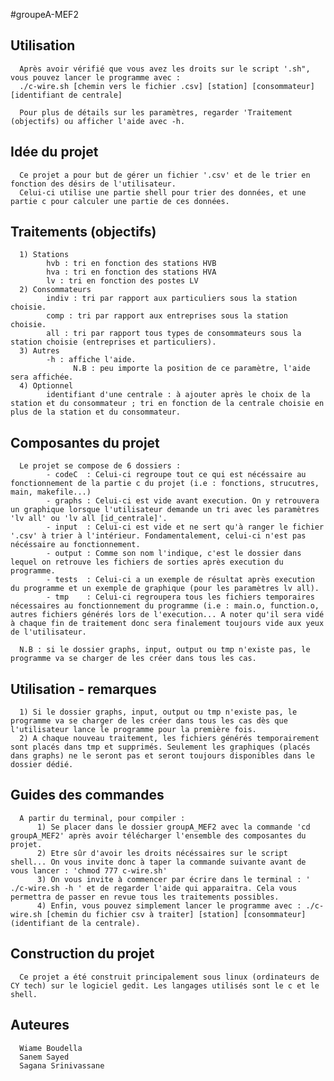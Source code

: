 #groupeA-MEF2

## Utilisation 
      Après avoir vérifié que vous avez les droits sur le script '.sh", vous pouvez lancer le programme avec : 
      ./c-wire.sh [chemin vers le fichier .csv] [station] [consommateur] [identifiant de centrale] 

      Pour plus de détails sur les paramètres, regarder 'Traitement (objectifs) ou afficher l'aide avec -h. 

## Idée du projet
      Ce projet a pour but de gérer un fichier '.csv' et de le trier en fonction des désirs de l'utilisateur. 
      Celui-ci utilise une partie shell pour trier des données, et une partie c pour calculer une partie de ces données. 

## Traitements (objectifs)
      1) Stations 
            hvb : tri en fonction des stations HVB 
            hva : tri en fonction des stations HVA 
            lv : tri en fonction des postes LV 
      2) Consommateurs
            indiv : tri par rapport aux particuliers sous la station choisie. 
            comp : tri par rapport aux entreprises sous la station choisie. 
            all : tri par rapport tous types de consommateurs sous la station choisie (entreprises et particuliers). 
      3) Autres 
            -h : affiche l'aide. 
                  N.B : peu importe la position de ce paramètre, l'aide sera affichée. 
      4) Optionnel
            identifiant d'une centrale : à ajouter après le choix de la station et du consommateur ; tri en fonction de la centrale choisie en plus de la station et du consommateur. 
            

## Composantes du projet
      Le projet se compose de 6 dossiers : 
            - codeC  : Celui-ci regroupe tout ce qui est nécéssaire au fonctionnement de la partie c du projet (i.e : fonctions, strucutres, main, makefile...) 
            - graphs : Celui-ci est vide avant execution. On y retrouvera un graphique lorsque l'utilisateur demande un tri avec les paramètres 'lv all' ou 'lv all [id_centrale]'. 
            - input  : Celui-ci est vide et ne sert qu'à ranger le fichier '.csv' à trier à l'intérieur. Fondamentalement, celui-ci n'est pas nécéssaire au fonctionnement. 
            - output : Comme son nom l'indique, c'est le dossier dans lequel on retrouve les fichiers de sorties après execution du programme. 
            - tests  : Celui-ci a un exemple de résultat après execution du programme et un exemple de graphique (pour les paramètres lv all). 
            - tmp    : Celui-ci regroupera tous les fichiers temporaires nécessaires au fonctionnement du programme (i.e : main.o, function.o, autres fichiers générés lors de l'execution... A noter qu'il sera vidé à chaque fin de traitement donc sera finalement toujours vide aux yeux de l'utilisateur. 

      N.B : si le dossier graphs, input, output ou tmp n'existe pas, le programme va se charger de les créer dans tous les cas. 

## Utilisation - remarques

      1) Si le dossier graphs, input, output ou tmp n'existe pas, le programme va se charger de les créer dans tous les cas dès que l'utilisateur lance le programme pour la première fois. 
      2) A chaque nouveau traitement, les fichiers générés temporairement sont placés dans tmp et supprimés. Seulement les graphiques (placés dans graphs) ne le seront pas et seront toujours disponibles dans le dossier dédié. 


## Guides des commandes 
      A partir du terminal, pour compiler : 
          1) Se placer dans le dossier groupA_MEF2 avec la commande 'cd groupA_MEF2' après avoir télécharger l'ensemble des composantes du projet.
          2) Etre sûr d'avoir les droits nécéssaires sur le script shell... On vous invite donc à taper la commande suivante avant de vous lancer : 'chmod 777 c-wire.sh'
          3) On vous invite à commencer par écrire dans le terminal : ' ./c-wire.sh -h ' et de regarder l'aide qui apparaitra. Cela vous permettra de passer en revue tous les traitements possibles. 
          4) Enfin, vous pouvez simplement lancer le programme avec : ./c-wire.sh [chemin du fichier csv à traiter] [station] [consommateur] (identifiant de la centrale).   


## Construction du projet 
      Ce projet a été construit principalement sous linux (ordinateurs de CY tech) sur le logiciel gedit. Les langages utilisés sont le c et le shell. 


## Auteures 
      Wiame Boudella 
      Sanem Sayed 
      Sagana Srinivassane 







          
          


